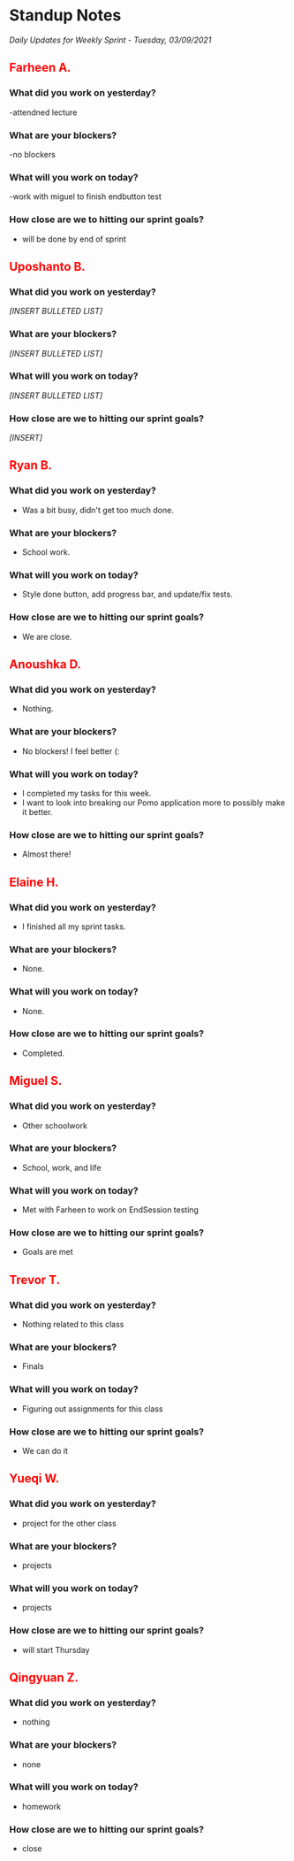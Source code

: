 # Standup Notes
*Daily Updates for Weekly Sprint - Tuesday, 03/09/2021*

## <span style="color: red;">Farheen A.</span> 

### What did you work on yesterday?
-attendned lecture

### What are your blockers?
-no blockers

### What will you work on today?
-work with miguel to finish endbutton test

### How close are we to hitting our sprint goals?
- will be done by end of sprint
## <span style="color: red;">Uposhanto B.</span> 

### What did you work on yesterday?
*[INSERT BULLETED LIST]*

### What are your blockers?
*[INSERT BULLETED LIST]*

### What will you work on today?
*[INSERT BULLETED LIST]*

### How close are we to hitting our sprint goals?
*[INSERT]*

## <span style="color: red;">Ryan B.</span>

### What did you work on yesterday?
- Was a bit busy, didn't get too much done.

### What are your blockers?
- School work.

### What will you work on today?
- Style done button, add progress bar, and update/fix tests.

### How close are we to hitting our sprint goals?
- We are close.

## <span style="color: red;">Anoushka D.</span>

### What did you work on yesterday?
- Nothing.

### What are your blockers?
- No blockers! I feel better (:

### What will you work on today?
- I completed my tasks for this week.
- I want to look into breaking our Pomo application more to possibly make it better.

### How close are we to hitting our sprint goals?
- Almost there!

## <span style="color: red;">Elaine H.</span>

### What did you work on yesterday?
-  I finished all my sprint tasks.

### What are your blockers?
- None.

### What will you work on today?
- None.

### How close are we to hitting our sprint goals?
- Completed.

## <span style="color: red;">Miguel S.</span>

### What did you work on yesterday?
- Other schoolwork

### What are your blockers?
- School, work, and life

### What will you work on today?
- Met with Farheen to work on EndSession testing

### How close are we to hitting our sprint goals?
- Goals are met

## <span style="color: red;">Trevor T.</span>

### What did you work on yesterday?
- Nothing related to this class

### What are your blockers?
- Finals

### What will you work on today?
- Figuring out assignments for this class

### How close are we to hitting our sprint goals?
- We can do it

## <span style="color: red;">Yueqi W.</span>

### What did you work on yesterday?
- project for the other class

### What are your blockers?
- projects

### What will you work on today?
- projects

### How close are we to hitting our sprint goals?
- will start Thursday

## <span style="color: red;">Qingyuan Z.</span>

### What did you work on yesterday?
- nothing

### What are your blockers?
- none

### What will you work on today?
- homework

### How close are we to hitting our sprint goals?
- close
